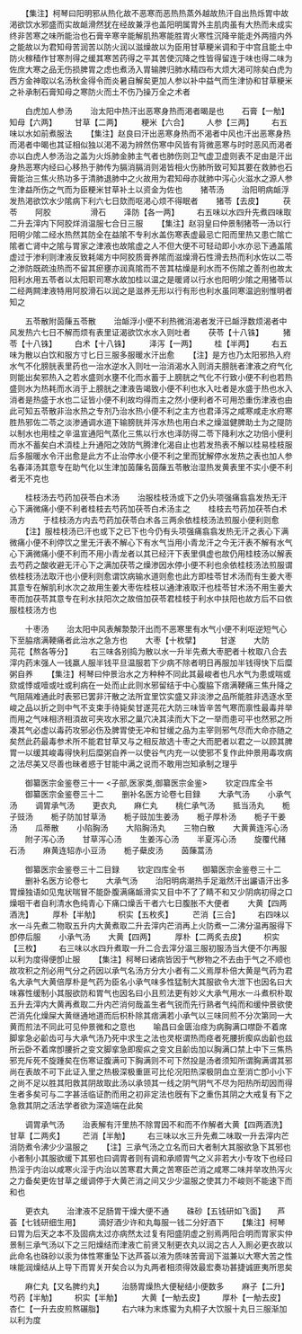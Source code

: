 <!-- { "loadSidebar": true } -->
　　【集注】柯琴曰阳明邪从热化故不恶寒而恶热热蒸外越故热汗自出热烁胃中故渇欲饮水邪盛而实故衇滑然犹在经故兼浮也盖阳明属胃外主肌肉虽有大热而未成实终非苦寒之味所能治也石膏辛寒辛能解肌热寒能胜胃火寒性沉降辛能走外两擅内外之能故以为君知母苦润苦以防火润以滋燥故以为臣用甘草粳米调和于中宫且能土中防火稼穑作甘寒剂得之缓其寒苦药得之平其苦使沉降之性皆得留连于味也得二味为佐庶大寒之品无伤损脾胃之虑也煮汤入胃输脾归肺水精四布大烦大渇可除矣白虎为西方金神取以名汤秋金得令而炎暑自解矣更加人参以补中益气而生津协和甘草粳米之补承制石膏知母之寒防火而土不伤乃操万全之术者










　　白虎加人参汤
　　治太阳中热汗出恶寒身热而渇者暍是也
　　石膏【一觔】　　　知母【六两】
　　甘草【二两】　　　粳米【六合】
　　人参【三两】
　　右五味以水如前煮服法
　　【集注】赵良曰汗出恶寒身热而不渴者中风也汗出恶寒身热而渇者中暍也其证相似独以渇不渴为辨然伤寒中风皆有背微恶寒与时时恶风而渇者亦以白虎人参汤治之盖为火烁肺金肺主气者也肺伤则卫气虚卫虚则表不足由是汗出身热恶寒内经曰心移热于肺传为膈消膈消则渴皆相火伤肺所致可知其要在救肺也石膏能治三焦火热功多于清肺退肺中之火故用为君知母亦就肺中泻心火滋水之源人参生津益所伤之气而为臣粳米甘草补土以资金为佐也
　　猪苓汤
　　治阳明病衇浮发热渇欲饮水少隂病下利六七日欬而呕渇心烦不得眠者
　　猪苓【去皮】　　　茯苓
　　阿胶　　　　　滑石
　　泽防【各一两】
　　右五味以水四升先煮四味取二升去滓内下阿胶烊消温服七合日三服
　　【集注】赵羽皇曰仲景制猪苓一汤以行阳明少隂二经水热然其防全在益隂不专利水盖伤寒表虚最忌亡阳而里热又患亡隂亡隂者亡肾中之隂与胃家之津液也故隂虚之人不但大便不可轻动即小水亦忌下通盖隂虚过于渗利则津液反致耗竭方中阿胶质膏养隂而滋燥滑石性滑去热而利水佐以二苓之渗防既疏浊热而不留其瘀壅亦润真隂而不苦其枯燥是利水而不伤隂之善剂也故太阳利水用五苓者以太阳职司寒水故加桂以温之是暖肾以行水也阳明少隂之用猪苓以二经两闗津液特用阿胶滑石以润之是滋养无形以行有形也利水虽同寒温逈别惟明者知之











　　五苓散附茵蔯五苓散
　　治衇浮小便不利热微消渴者发汗已衇浮数烦渴者中风发热六七日不解而烦有表里证渴欲饮水水入则吐者
　　茯苓【十八铢】　　　猪苓【十八铢】
　　白术【十八铢】　　　泽泻【一两】
　　桂【半两】
　　右五味为散以白饮和服方寸匕日三服多服暖水汗出愈
　　【注】是方也乃太阳邪热入府水气不化膀胱表里药也一治水逆水入则吐一治消渴水入则消夫膀胱者津液之府气化则能出矣邪热入之若水盛则水壅不化而水蓄于上膀胱之气化不行致小便不利也若热盛则水为热耗而水消于上膀胱之津液告竭致小便不利也水入吐者是水盛于热也水入消者是热盛于水也二证皆小便不利故均得而主之然小便利者不可用恐重伤津液也由此可知五苓散非治水热之专剂乃治水热小便不利之主方也君泽泻之咸寒咸走水府寒胜热邪佐二苓之淡渗通调水道下输膀胱并泻水热也用白术之燥滋健脾助土为之隄防以制水也用桂之辛温宣通阳气蒸化三焦以行水也泽防得二苓下降利水之功倍小便利而水不蓄矣白术湏桂上升通阳之效防气腾津化渴自止也若发热表不解以桂易桂枝服后多服暖水令汗出愈是此方不止治停水小便不利之里而犹解停水发热之表也加人参名春泽汤其意专在助气化以生津加茵蔯名茵蔯五苓散治湿热发黄表里不实小便不利者无不克也



　　桂枝汤去芍药加茯苓白术汤
　　治服桂枝汤或下之仍头项强痛翕翕发热无汗心下满微痛小便不利者桂枝去芍药加茯苓白术汤主之
　　桂枝去芍药加茯苓白术汤方
　　于桂枝汤方内去芍药加茯苓白术各三两余依桂枝汤法煎服小便利则愈
　　【注】服桂枝汤已汗也或下之已下也今仍有头项强痛翕翕发热无汗之表心下满微痛小便不利停饮之里无汗表不解心下有水气当用小青龙汗之今无汗表不解有水气心下满微痛小便不利而不用小青龙者以其已经汗下表里俱虚也故仍用桂枝汤以解表去芍药之酸收避无汗心下之满加茯苓之燥渗因水停小便不利也余依桂枝汤法煎服谓依桂枝汤法取汗也小便利则愈谓饮病输水道则愈也此方即桂苓甘术汤而有生姜大枣其意专在解肌利水次之故用生姜大枣佐桂枝以通津液取汗也桂苓甘术汤不用生姜大枣而加茯苓其意专在利水扶阳次之故倍加茯苓君桂枝于利水中扶阳也故方后不曰依服桂枝汤方也











　　十枣汤
　　治太阳中风表解漐漐汗出而不恶寒里有水气小便不利呕逆短气心下至脇痞满鞕痛者此治水之急方也
　　大枣【十枚擘】　　　甘遂
　　大防　　　　　芫花【熬各等分】
　　右三味各别捣为散以水一升半先煮大枣肥者十枚取八合去滓内药末强人一钱羸人服半钱平旦温服若下少病不除者明日再服加半钱得快下后糜粥自养
　　【集注】柯琴曰仲景治水之方种种不同此其最峻者也凡水气为患或喘或欬或悸或噎或吐或利病在一处而止此则水邪留结于中心腹脇下痞满鞕痛三焦升降之气阻隔难通此时表邪已罢非汗散之法所宜里饮实盛又非淡渗之品所能胜非选逐水至峻之品以折之则中气不支束手待毙矣甘遂芫花大防三味皆辛苦气寒而禀性最毒并举而用之气味相济相湏故可夹攻水邪之巢穴决其渎而大下之一举而患可平也然邪之所凑其气必虚以毒药攻邪必伤及脾胃使无冲和甘缓之品为主宰则邪气尽而大命亦随之矣然此药最毒参术所不能君甘草又与之相反故选十枣之大而肥者以君之一以顾其脾胃一以缓其峻毒得快利后糜粥自养一以使谷气内充一以使邪不复作此仲景用毒攻病之法尽美又尽善也昧者惑于甘能中满之说而不敢用岂知承制之理乎




　　御纂医宗金鉴卷三十一
<子部,医家类,御纂医宗金鉴>
　　钦定四库全书
　　御纂医宗金鉴卷三十二
　　删补名医方论卷七目録
　　大承气汤
　　小承气汤
　　调胃承气汤
　　更衣丸
　　麻仁丸
　　桃仁承气汤
　　抵当汤丸
　　栀子豉汤
　　栀子防加甘草汤
　　栀子豉加生姜汤
　　栀子厚朴汤
　　栀子干姜汤
　　瓜蒂散
　　小陷胸汤
　　大陷胸汤丸
　　三物白散
　　大黄黄连泻心汤
　　附子泻心汤
　　甘草泻心汤
　　生姜泻心汤
　　半夏泻心汤
　　旋覆代赭石汤
　　麻黄连轺赤小豆汤
　　栀子蘗皮汤
　　茵蔯蒿汤



　　御纂医宗金鉴卷三十二目録
　　钦定四库全书
　　御纂医宗金鉴卷三十二
　　删补名医方论卷七
　　大承气汤
　　治阳明病潮热手足濈然汗出讝语汗出多胃燥独语如见鬼状喘冒不能卧腹满痛衇滑实又目中不了了睛不和又少阴病初得之口燥咽干者自利清水色纯青心下痛口燥舌干者六七日腹胀不大便者
　　大黄【四两酒洗】　　　厚朴【半觔】
　　枳实【五枚炙】　　　芒消【三合】
　　右四味以水一斗先煮二物取五升内大黄煮取二升去滓内芒消再上火防煮一二沸分温再服得下卽停后服
　　小承气汤
　　大黄【四两】　　　厚朴【二两炙去皮】
　　枳实【三枚】
　　右三味以水四升煮取一升二合去滓分温三服初服汤当大便不尔再服以利为度得便卽止服
　　【集注】柯琴曰诸病皆因于气秽物之不去由于气之不顺也故攻积之剂必用气分之药因以承气名汤方分大小者有二义焉厚朴倍大黄是气药为君名大承气大黄倍厚朴是气药为臣名小承气味多性猛制大其服欲令大泄下也因名曰大味寡性缓制小其服欲防和胃气也因名曰小且煎法更有妙义大承气用水一斗煮枳朴取五升去滓内大黄再煮取二升内芒消何哉盖生者气锐而先行熟者气纯而和缓仲景欲使芒消先化燥屎大黄继通地道而后枳朴除其痞满若小承气以三味同煎不分次第同一大黄而煎法不同此可见仲景微和之意也
　　喻昌曰金匮治痉为病胸满口噤卧不着席脚挛急必齘齿可与大承气汤乃死中求生之法也灵枢谓热而痉者死腰折瘈疭齿齘也兹所云卧不着席卽腰折之变文脚挛急即瘈疭之变文且齘齿加以胸满口禁上中下三焦热邪充斥死不旋踵矣在伤寒证腹满可下胸满则不可下然投是汤者须知所谓胸满谓其邪尚在表故不可下此证入里之热极深极重匪可比伦况阳热深极阴血立至消亡卽小小下之尚不足以胜其阳救其阴故取此汤以承领其一线之阴气阴气不尽为阳热所刧因而得生者多矣可与二字甚活临证酌而用之初非定法也旣有下之重伤其阴之大戒复有下之急救其阴之活法学者欲为深造端在此矣



　　调胃承气汤
　　治表解有汗里热不除胃因不和而不作解者大黄【四两酒洗】　　　甘草【二两炙】
　　芒消【半觔】
　　右三味以水三升先煮二味取一升去滓内芒消防煮令沸少少温服之
　　【注】三承气汤之立名而曰大者制大其服欲急下其邪也小者制小其服欲缓下其邪也曰调胃者则有调和承顺胃气之义非若大小专攻下也经曰热淫于内治以咸寒火淫于内治以苦寒君大黄之苦寒臣芒消之咸寒二味并举攻热泻火之力备矣更佐甘草之缓调停于大黄芒消之间又少少温服之使其力不峻则不能速下而和也



　　更衣丸
　　治津液不足肠胃干燥大便不通
　　硃砂【五钱研如飞面】　　芦荟【七钱研细生用】
　　滴好酒少许和丸每服一钱二分好酒下
　　【集注】柯琴曰胃为后天之本不及固病太过亦病然太过复有阳盛阴虚之别焉两阳合明而胃家实仲景制三承气汤以下之三阳燥结而津液亡前贤又制更衣丸以润之古人入厠必更衣故以此命名也硃砂以汞为体性寒重坠下达芦荟以液为质味苦膏润下滋兼以大寒大苦之性味能润燥结从上导下而胃关开矣合以为丸两者相须得效最宏奏功甚捷诚匪夷所思矣




　　麻仁丸【又名脾约丸】
　　治肠胃燥热大便秘结小便数多
　　麻子【二升】　　　芍药【半觔】
　　枳实【半觔】　　　大黄【一觔去皮】
　　厚朴【一觔去皮】　　　杏仁【一升去皮煎熬碾脂】
　　右六味为末炼蜜为丸桐子大饮服十丸日三服渐加以利为度
